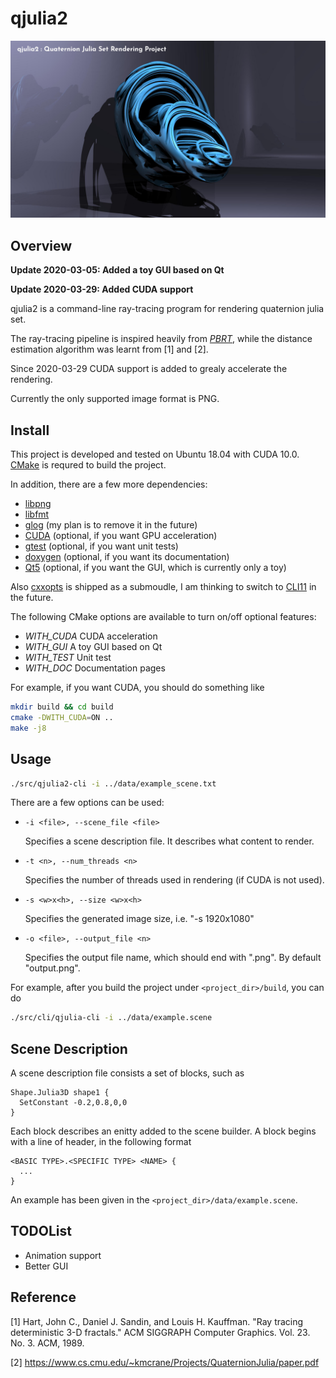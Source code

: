 # qjulia2

![qjulia-title](data/example.jpg)

## Overview

**Update 2020-03-05: Added a toy GUI based on Qt**

**Update 2020-03-29: Added CUDA support**

qjulia2 is a command-line ray-tracing program for rendering quaternion julia set.

The ray-tracing pipeline is inspired heavily from [*PBRT*](https://www.pbrt.org/),
while the distance estimation algorithm was learnt from [1] and [2].

Since 2020-03-29 CUDA support is added to grealy accelerate the rendering.

Currently the only supported image format is PNG.

## Install

This project is developed and tested on Ubuntu 18.04 with CUDA 10.0.
[CMake](https://cmake.org/) is requred to build the project.

In addition, there are a few more dependencies:

* [libpng](http://www.libpng.org/pub/png/libpng.html)
* [libfmt](https://github.com/fmtlib/fmt)
* [glog](https://github.com/google/glog) (my plan is to remove it in the future)
* [CUDA](https://developer.nvidia.com/cuda-zone) (optional, if you want GPU acceleration)
* [gtest](https://github.com/google/googletest) (optional, if you want unit tests)
* [doxygen](http://www.doxygen.nl/) (optional, if you want its documentation)
* [Qt5](https://www.qt.io/) (optional, if you want the GUI, which is currently only a toy)

Also [cxxopts](https://github.com/jarro2783/cxxopts) is shipped as a submoudle,
I am thinking to switch to [CLI11](https://github.com/CLIUtils/CLI11) in the future.

The following CMake options are available to turn on/off optional features:

* *WITH_CUDA* CUDA acceleration
* *WITH_GUI* A toy GUI based on Qt
* *WITH_TEST* Unit test
* *WITH_DOC* Documentation pages

For example, if you want CUDA, you should do something like
```bash
mkdir build && cd build
cmake -DWITH_CUDA=ON ..
make -j8
```


## Usage

```bash
./src/qjulia2-cli -i ../data/example_scene.txt
```
There are a few options can be used:
* `-i <file>, --scene_file <file>`

  Specifies a scene description file. It describes what content to render.

* `-t <n>, --num_threads <n>`

  Specifies the number of threads used in rendering (if CUDA is not used).

* `-s <w>x<h>, --size <w>x<h>`

  Specifies the generated image size, i.e. "-s 1920x1080"

* `-o <file>, --output_file <n>`

  Specifies the output file name, which should end with ".png".
  By default "output.png".

For example, after you build the project under `<project_dir>/build`, you can do
```bash
./src/cli/qjulia-cli -i ../data/example.scene
```

## Scene Description

A scene description file consists a set of blocks, such as
```
Shape.Julia3D shape1 {
  SetConstant -0.2,0.8,0,0
}
```
Each block describes an enitty added to the scene builder.
A block begins with a line of header, in the following format 
```
<BASIC TYPE>.<SPECIFIC TYPE> <NAME> {
  ...
}
```

An example has been given in the `<project_dir>/data/example.scene`.

## TODOList

* Animation support
* Better GUI

## Reference

[1] Hart, John C., Daniel J. Sandin, and Louis H. Kauffman. "Ray tracing deterministic 3-D fractals." ACM SIGGRAPH Computer Graphics. Vol. 23. No. 3. ACM, 1989.

[2] https://www.cs.cmu.edu/~kmcrane/Projects/QuaternionJulia/paper.pdf
